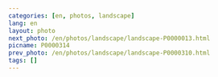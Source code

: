 ```yaml
---
categories: [en, photos, landscape]
lang: en
layout: photo
next_photo: /en/photos/landscape/landscape-P0000013.html
picname: P0000314
prev_photo: /en/photos/landscape/landscape-P0000310.html
tags: []
---
```

